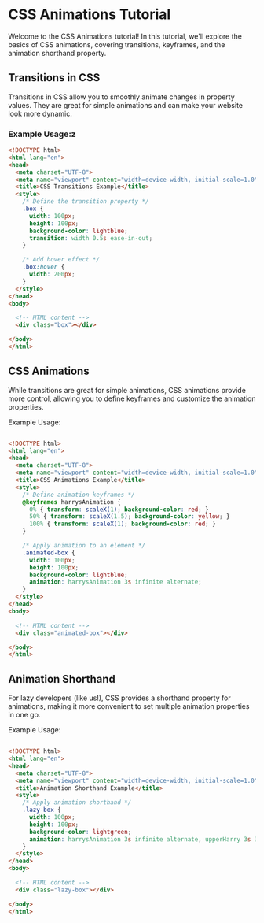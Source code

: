 # CSS Animations Tutorial

Welcome to the CSS Animations tutorial! In this tutorial, we'll explore the basics of CSS animations, covering transitions, keyframes, and the animation shorthand property.

## Transitions in CSS

Transitions in CSS allow you to smoothly animate changes in property values. They are great for simple animations and can make your website look more dynamic.

### Example Usage:z 

```html
<!DOCTYPE html>
<html lang="en">
<head>
  <meta charset="UTF-8">
  <meta name="viewport" content="width=device-width, initial-scale=1.0">
  <title>CSS Transitions Example</title>
  <style>
    /* Define the transition property */
    .box {
      width: 100px;
      height: 100px;
      background-color: lightblue;
      transition: width 0.5s ease-in-out;
    }

    /* Add hover effect */
    .box:hover {
      width: 200px;
    }
  </style>
</head>
<body>

  <!-- HTML content -->
  <div class="box"></div>

</body>
</html>
```
## CSS Animations
While transitions are great for simple animations, CSS animations provide more control, allowing you to define keyframes and customize the animation properties.

Example Usage:
```html

<!DOCTYPE html>
<html lang="en">
<head>
  <meta charset="UTF-8">
  <meta name="viewport" content="width=device-width, initial-scale=1.0">
  <title>CSS Animations Example</title>
  <style>
    /* Define animation keyframes */
    @keyframes harrysAnimation {
      0% { transform: scaleX(1); background-color: red; }
      50% { transform: scaleX(1.5); background-color: yellow; }
      100% { transform: scaleX(1); background-color: red; }
    }

    /* Apply animation to an element */
    .animated-box {
      width: 100px;
      height: 100px;
      background-color: lightblue;
      animation: harrysAnimation 3s infinite alternate;
    }
  </style>
</head>
<body>

  <!-- HTML content -->
  <div class="animated-box"></div>

</body>
</html>
```
## Animation Shorthand
For lazy developers (like us!), CSS provides a shorthand property for animations, making it more convenient to set multiple animation properties in one go.

Example Usage:
```html

<!DOCTYPE html>
<html lang="en">
<head>
  <meta charset="UTF-8">
  <meta name="viewport" content="width=device-width, initial-scale=1.0">
  <title>Animation Shorthand Example</title>
  <style>
    /* Apply animation shorthand */
    .lazy-box {
      width: 100px;
      height: 100px;
      background-color: lightgreen;
      animation: harrysAnimation 3s infinite alternate, upperHarry 3s 3s infinite;
    }
  </style>
</head>
<body>

  <!-- HTML content -->
  <div class="lazy-box"></div>

</body>
</html>
```